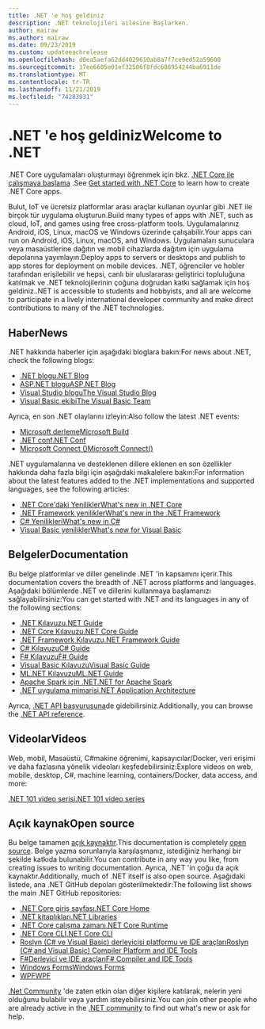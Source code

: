 ```yaml
---
title: .NET 'e hoş geldiniz
description: .NET teknolojileri ailesine Başlarken.
author: mairaw
ms.author: mairaw
ms.date: 09/23/2019
ms.custom: updateeachrelease
ms.openlocfilehash: d0ea5aefa62dd4029610ab8a7f7ce9ed52a59600
ms.sourcegitcommit: 17ee6605e01ef32506f8fdc686954244ba6911de
ms.translationtype: MT
ms.contentlocale: tr-TR
ms.lasthandoff: 11/21/2019
ms.locfileid: "74283931"
---
```

# <a name="welcome-to-net"></a><span data-ttu-id="3a095-103">.NET 'e hoş geldiniz</span><span class="sxs-lookup"><span data-stu-id="3a095-103">Welcome to .NET</span></span>

<span data-ttu-id="3a095-104">.NET Core uygulamaları oluşturmayı öğrenmek için bkz. [.NET Core ile çalışmaya başlama](core/get-started.md) .</span><span class="sxs-lookup"><span data-stu-id="3a095-104">See [Get started with .NET Core](core/get-started.md) to learn how to create .NET Core apps.</span></span>

<span data-ttu-id="3a095-105">Bulut, IoT ve ücretsiz platformlar arası araçlar kullanan oyunlar gibi .NET ile birçok tür uygulama oluşturun.</span><span class="sxs-lookup"><span data-stu-id="3a095-105">Build many types of apps with .NET, such as cloud, IoT, and games using free cross-platform tools.</span></span> <span data-ttu-id="3a095-106">Uygulamalarınız Android, iOS, Linux, macOS ve Windows üzerinde çalışabilir.</span><span class="sxs-lookup"><span data-stu-id="3a095-106">Your apps can run on Android, iOS, Linux, macOS, and Windows.</span></span> <span data-ttu-id="3a095-107">Uygulamaları sunuculara veya masaüstlerine dağıtın ve mobil cihazlarda dağıtım için uygulama depolarına yayımlayın.</span><span class="sxs-lookup"><span data-stu-id="3a095-107">Deploy apps to servers or desktops and publish to app stores for deployment on mobile devices.</span></span> <span data-ttu-id="3a095-108">.NET, öğrenciler ve hobler tarafından erişilebilir ve hepsi, canlı bir uluslararası geliştirici topluluğuna katılmak ve .NET teknolojilerinin çoğuna doğrudan katkı sağlamak için hoş geldiniz.</span><span class="sxs-lookup"><span data-stu-id="3a095-108">.NET is accessible to students and hobbyists, and all are welcome to participate in a lively international developer community and make direct contributions to many of the .NET technologies.</span></span>

## <a name="news"></a><span data-ttu-id="3a095-109">Haber</span><span class="sxs-lookup"><span data-stu-id="3a095-109">News</span></span>

<span data-ttu-id="3a095-110">.NET hakkında haberler için aşağıdaki bloglara bakın:</span><span class="sxs-lookup"><span data-stu-id="3a095-110">For news about .NET, check the following blogs:</span></span>

- [<span data-ttu-id="3a095-111">.NET blogu</span><span class="sxs-lookup"><span data-stu-id="3a095-111">.NET Blog</span></span>](https://devblogs.microsoft.com/dotnet/)
- [<span data-ttu-id="3a095-112">ASP.NET blogu</span><span class="sxs-lookup"><span data-stu-id="3a095-112">ASP.NET Blog</span></span>](https://devblogs.microsoft.com/aspnet/)
- [<span data-ttu-id="3a095-113">Visual Studio blogu</span><span class="sxs-lookup"><span data-stu-id="3a095-113">The Visual Studio Blog</span></span>](https://devblogs.microsoft.com/visualstudio/)
- [<span data-ttu-id="3a095-114">Visual Basic ekibi</span><span class="sxs-lookup"><span data-stu-id="3a095-114">The Visual Basic Team</span></span>](https://devblogs.microsoft.com/vbteam/)

<span data-ttu-id="3a095-115">Ayrıca, en son .NET olaylarını izleyin:</span><span class="sxs-lookup"><span data-stu-id="3a095-115">Also follow the latest .NET events:</span></span>

- [<span data-ttu-id="3a095-116">Microsoft derleme</span><span class="sxs-lookup"><span data-stu-id="3a095-116">Microsoft Build</span></span>](https://www.microsoft.com/build)
- [<span data-ttu-id="3a095-117">.NET conf</span><span class="sxs-lookup"><span data-stu-id="3a095-117">.NET Conf</span></span>](https://www.dotnetconf.net/)
- [<span data-ttu-id="3a095-118">Microsoft Connect ()</span><span class="sxs-lookup"><span data-stu-id="3a095-118">Microsoft Connect()</span></span>](https://www.microsoft.com/connectevent)

<span data-ttu-id="3a095-119">.NET uygulamalarına ve desteklenen dillere eklenen en son özellikler hakkında daha fazla bilgi için aşağıdaki makalelere bakın:</span><span class="sxs-lookup"><span data-stu-id="3a095-119">For information about the latest features added to the .NET implementations and supported languages, see the following articles:</span></span>

- [<span data-ttu-id="3a095-120">​.NET Core'daki Yenilikler</span><span class="sxs-lookup"><span data-stu-id="3a095-120">What's new in .NET Core</span></span>](core/whats-new/index.md)
- [<span data-ttu-id="3a095-121">.NET Framework yenilikler</span><span class="sxs-lookup"><span data-stu-id="3a095-121">What's new in the .NET Framework</span></span>](framework/whats-new/index.md)
- [<span data-ttu-id="3a095-122">C# Yenilikleri</span><span class="sxs-lookup"><span data-stu-id="3a095-122">What's new in C#</span></span>](csharp/whats-new/index.md)
- [<span data-ttu-id="3a095-123">Visual Basic yenilikler</span><span class="sxs-lookup"><span data-stu-id="3a095-123">What's new for Visual Basic</span></span>](visual-basic/getting-started/whats-new.md)

## <a name="documentation"></a><span data-ttu-id="3a095-124">Belgeler</span><span class="sxs-lookup"><span data-stu-id="3a095-124">Documentation</span></span>

<span data-ttu-id="3a095-125">Bu belge platformlar ve diller genelinde .NET 'in kapsamını içerir.</span><span class="sxs-lookup"><span data-stu-id="3a095-125">This documentation covers the breadth of .NET across platforms and languages.</span></span> <span data-ttu-id="3a095-126">Aşağıdaki bölümlerde .NET ve dillerini kullanmaya başlamanızı sağlayabilirsiniz:</span><span class="sxs-lookup"><span data-stu-id="3a095-126">You can get started with .NET and its languages in any of the following sections:</span></span>

- [<span data-ttu-id="3a095-127">.NET Kılavuzu</span><span class="sxs-lookup"><span data-stu-id="3a095-127">.NET Guide</span></span>](standard/index.md)
- [<span data-ttu-id="3a095-128">.NET Core Kılavuzu</span><span class="sxs-lookup"><span data-stu-id="3a095-128">.NET Core Guide</span></span>](core/index.md)
- [<span data-ttu-id="3a095-129">.NET Framework Kılavuzu</span><span class="sxs-lookup"><span data-stu-id="3a095-129">.NET Framework Guide</span></span>](framework/index.md)
- [<span data-ttu-id="3a095-130">C# Kılavuzu</span><span class="sxs-lookup"><span data-stu-id="3a095-130">C# Guide</span></span>](csharp/index.yml)
- [<span data-ttu-id="3a095-131">F# Kılavuzu</span><span class="sxs-lookup"><span data-stu-id="3a095-131">F# Guide</span></span>](fsharp/index.md)
- [<span data-ttu-id="3a095-132">Visual Basic Kılavuzu</span><span class="sxs-lookup"><span data-stu-id="3a095-132">Visual Basic Guide</span></span>](visual-basic/index.md)
- [<span data-ttu-id="3a095-133">ML.NET Kılavuzu</span><span class="sxs-lookup"><span data-stu-id="3a095-133">ML.NET Guide</span></span>](machine-learning/index.yml)
- [<span data-ttu-id="3a095-134">Apache Spark için .NET</span><span class="sxs-lookup"><span data-stu-id="3a095-134">.NET for Apache Spark</span></span>](spark/index.yml)
- [<span data-ttu-id="3a095-135">.NET uygulama mimarisi</span><span class="sxs-lookup"><span data-stu-id="3a095-135">.NET Application Architecture</span></span>](architecture/index.yml)

<span data-ttu-id="3a095-136">Ayrıca, [.NET API başvurusuna](/dotnet/api)de gidebilirsiniz.</span><span class="sxs-lookup"><span data-stu-id="3a095-136">Additionally, you can browse the [.NET API reference](/dotnet/api).</span></span>

## <a name="videos"></a><span data-ttu-id="3a095-137">Videolar</span><span class="sxs-lookup"><span data-stu-id="3a095-137">Videos</span></span>

<span data-ttu-id="3a095-138">Web, mobil, Masaüstü, C#makine öğrenimi, kapsayıcılar/Docker, veri erişimi ve daha fazlasına yönelik videoları keşfedebilirsiniz:</span><span class="sxs-lookup"><span data-stu-id="3a095-138">Explore videos on web, mobile, desktop, C#, machine learning, containers/Docker, data access, and more:</span></span>

[<span data-ttu-id="3a095-139">.NET 101 video serisi</span><span class="sxs-lookup"><span data-stu-id="3a095-139">.NET 101 video series</span></span>](https://dotnet.microsoft.com/learn/videos)

## <a name="open-source"></a><span data-ttu-id="3a095-140">Açık kaynak</span><span class="sxs-lookup"><span data-stu-id="3a095-140">Open source</span></span>

<span data-ttu-id="3a095-141">Bu belge tamamen [açık kaynaktır](https://github.com/dotnet/docs).</span><span class="sxs-lookup"><span data-stu-id="3a095-141">This documentation is completely [open source](https://github.com/dotnet/docs).</span></span> <span data-ttu-id="3a095-142">Belge yazma sorunlarıyla karşılaşmanız, istediğiniz herhangi bir şekilde katkıda bulunabilir.</span><span class="sxs-lookup"><span data-stu-id="3a095-142">You can contribute in any way you like, from creating issues to writing documentation.</span></span> <span data-ttu-id="3a095-143">Ayrıca, .NET 'in çoğu da açık kaynaktır.</span><span class="sxs-lookup"><span data-stu-id="3a095-143">Additionally, much of .NET itself is also open source.</span></span> <span data-ttu-id="3a095-144">Aşağıdaki listede, ana .NET GitHub depoları gösterilmektedir:</span><span class="sxs-lookup"><span data-stu-id="3a095-144">The following list shows the main .NET GitHub repositories:</span></span>

- [<span data-ttu-id="3a095-145">.NET Core giriş sayfası</span><span class="sxs-lookup"><span data-stu-id="3a095-145">.NET Core Home</span></span>](https://github.com/dotnet/core)
- [<span data-ttu-id="3a095-146">.NET kitaplıkları</span><span class="sxs-lookup"><span data-stu-id="3a095-146">.NET Libraries</span></span>](https://github.com/dotnet/corefx)
- [<span data-ttu-id="3a095-147">.NET Core çalışma zamanı</span><span class="sxs-lookup"><span data-stu-id="3a095-147">.NET Core Runtime</span></span>](https://github.com/dotnet/coreclr)
- [<span data-ttu-id="3a095-148">.NET Core CLI</span><span class="sxs-lookup"><span data-stu-id="3a095-148">.NET Core CLI</span></span>](https://github.com/dotnet/cli)
- [<span data-ttu-id="3a095-149">Roslyn (C# ve Visual Basic) derleyicisi platformu ve IDE araçları</span><span class="sxs-lookup"><span data-stu-id="3a095-149">Roslyn (C# and Visual Basic) Compiler Platform and IDE Tools</span></span>](https://github.com/dotnet/roslyn)
- [<span data-ttu-id="3a095-150">F#Derleyici ve IDE araçları</span><span class="sxs-lookup"><span data-stu-id="3a095-150">F# Compiler and IDE Tools</span></span>](https://github.com/microsoft/visualfsharp)
- [<span data-ttu-id="3a095-151">Windows Forms</span><span class="sxs-lookup"><span data-stu-id="3a095-151">Windows Forms</span></span>](https://github.com/dotnet/winforms)
- [<span data-ttu-id="3a095-152">WPF</span><span class="sxs-lookup"><span data-stu-id="3a095-152">WPF</span></span>](https://github.com/dotnet/wpf)

<span data-ttu-id="3a095-153">[.Net Community](https://dotnet.microsoft.com/platform/community) 'de zaten etkin olan diğer kişilere katılarak, nelerin yeni olduğunu bulabilir veya yardım isteyebilirsiniz.</span><span class="sxs-lookup"><span data-stu-id="3a095-153">You can join other people who are already active in the [.NET community](https://dotnet.microsoft.com/platform/community) to find out what's new or ask for help.</span></span>
